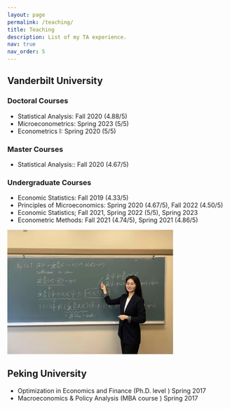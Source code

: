 ```yaml
---
layout: page
permalink: /teaching/
title: Teaching
description: List of my TA experience.
nav: true
nav_order: 5
---
```


## **Vanderbilt University**

### Doctoral Courses

- Statistical Analysis: Fall 2020 (4.88/5)
- Microeconometrics: Spring 2023 (5/5)
- Econometrics I: Spring 2020 (5/5)

### Master Courses

- Statistical Analysis:: Fall 2020 (4.67/5)

### Undergraduate Courses

- Economic Statistics: Fall 2019 (4.33/5)
- Principles of Microeconomics: Spring 2020 (4.67/5), Fall 2022 (4.50/5)
- Economic Statistics; Fall 2021, Spring 2022 (5/5), Spring 2023
- Econometric Methods: Fall 2021 (4.74/5), Spring 2021 (4.86/5)

<img src="../assets/img/Yukun-Teaching.jpg" width="75%">

## **Peking University**

- Optimization in Economics and Finance (Ph.D. level ) Spring 2017
- Macroeconomics & Policy Analysis (MBA course ) Spring 2017
